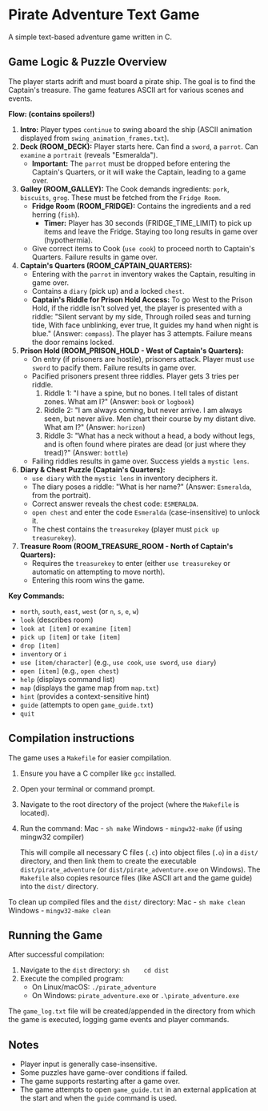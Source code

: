 # Pirate Adventure Text Game

A simple text-based adventure game written in C.

## Game Logic & Puzzle Overview

The player starts adrift and must board a pirate ship. The goal is to find the Captain's treasure. The game features ASCII art for various scenes and events.

**Flow: (contains spoilers!)**

1.  **Intro:** Player types `continue` to swing aboard the ship (ASCII animation displayed from `swing_animation_frames.txt`).
2.  **Deck (ROOM_DECK):** Player starts here. Can find a `sword`, a `parrot`. Can `examine` a `portrait` (reveals "Esmeralda").
    - **Important:** The `parrot` must be dropped before entering the Captain's Quarters, or it will wake the Captain, leading to a game over.
3.  **Galley (ROOM_GALLEY):** The Cook demands ingredients: `pork`, `biscuits`, `grog`. These must be fetched from the `Fridge Room`.
    - **Fridge Room (ROOM_FRIDGE):** Contains the ingredients and a red herring (`fish`).
      - **Timer:** Player has 30 seconds (FRIDGE_TIME_LIMIT) to pick up items and leave the Fridge. Staying too long results in game over (hypothermia).
    - Give correct items to Cook (`use cook`) to proceed north to Captain's Quarters. Failure results in game over.
4.  **Captain's Quarters (ROOM_CAPTAIN_QUARTERS):**
    - Entering with the `parrot` in inventory wakes the Captain, resulting in game over.
    - Contains a `diary` (pick up) and a locked `chest`.
    - **Captain's Riddle for Prison Hold Access:** To go West to the Prison Hold, if the riddle isn\'t solved yet, the player is presented with a riddle: "Silent servant by my side, Through roiled seas and turning tide, With face unblinking, ever true, It guides my hand when night is blue." (Answer: `compass`). The player has 3 attempts. Failure means the door remains locked.
5.  **Prison Hold (ROOM_PRISON_HOLD - West of Captain's Quarters):**
    - On entry (if prisoners are hostile), prisoners attack. Player must `use sword` to pacify them. Failure results in game over.
    - Pacified prisoners present three riddles. Player gets 3 tries per riddle.
      1.  Riddle 1: "I have a spine, but no bones. I tell tales of distant zones. What am I?" (Answer: `book` or `logbook`)
      2.  Riddle 2: "I am always coming, but never arrive. I am always seen, but never alive. Men chart their course by my distant dive. What am I?" (Answer: `horizon`)
      3.  Riddle 3: "What has a neck without a head, a body without legs, and is often found where pirates are dead (or just where they tread)?" (Answer: `bottle`)
    - Failing riddles results in game over. Success yields a `mystic lens`.
6.  **Diary & Chest Puzzle (Captain's Quarters):**
    - `use diary` with the `mystic lens` in inventory deciphers it.
    - The diary poses a riddle: "What is her name?" (Answer: `Esmeralda`, from the portrait).
    - Correct answer reveals the chest code: `ESMERALDA`.
    - `open chest` and enter the code `Esmeralda` (case-insensitive) to unlock it.
    - The chest contains the `treasurekey` (player must `pick up treasurekey`).
7.  **Treasure Room (ROOM_TREASURE_ROOM - North of Captain's Quarters):**
    - Requires the `treasurekey` to enter (either `use treasurekey` or automatic on attempting to move north).
    - Entering this room wins the game.

**Key Commands:**

- `north`, `south`, `east`, `west` (or `n`, `s`, `e`, `w`)
- `look` (describes room)
- `look at [item]` or `examine [item]`
- `pick up [item]` or `take [item]`
- `drop [item]`
- `inventory` or `i`
- `use [item/character]` (e.g., `use cook`, `use sword`, `use diary`)
- `open [item]` (e.g., `open chest`)
- `help` (displays command list)
- `map` (displays the game map from `map.txt`)
- `hint` (provides a context-sensitive hint)
- `guide` (attempts to open `game_guide.txt`)
- `quit`

## Compilation instructions

The game uses a `Makefile` for easier compilation.

1.  Ensure you have a C compiler like `gcc` installed.
2.  Open your terminal or command prompt.
3.  Navigate to the root directory of the project (where the `Makefile` is located).
4.  Run the command:
    Mac - `sh make`
    Windows - `mingw32-make` (if using mingw32 compiler)

    This will compile all necessary C files (`.c`) into object files (`.o`) in a `dist/` directory, and then link them to create the executable `dist/pirate_adventure` (or `dist/pirate_adventure.exe` on Windows).
    The `Makefile` also copies resource files (like ASCII art and the game guide) into the `dist/` directory.

To clean up compiled files and the `dist/` directory:
Mac - ` sh make clean `
Windows - `mingw32-make clean`

## Running the Game

After successful compilation:

1.  Navigate to the `dist` directory:
    ```sh    cd dist     ```
2.  Execute the compiled program:
    - On Linux/macOS: `./pirate_adventure`
    - On Windows: `pirate_adventure.exe` or `.\pirate_adventure.exe`

The `game_log.txt` file will be created/appended in the directory from which the game is executed, logging game events and player commands.

## Notes

- Player input is generally case-insensitive.
- Some puzzles have game-over conditions if failed.
- The game supports restarting after a game over.
- The game attempts to open `game_guide.txt` in an external application at the start and when the `guide` command is used.
